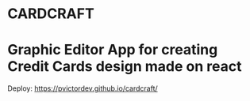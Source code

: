 # CARDCRAFT
# Graphic Editor App for creating Credit Cards design made on react
Deploy: https://pvictordev.github.io/cardcraft/
